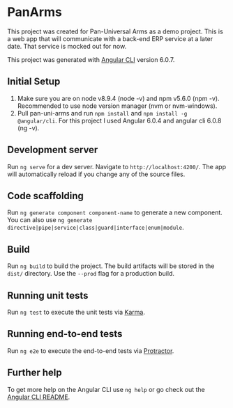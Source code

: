 # PanArms

This project was created for Pan-Universal Arms as a demo project. This is a web app that will communicate with a back-end ERP service at a later date. That service is mocked out for now.

This project was generated with [Angular CLI](https://github.com/angular/angular-cli) version 6.0.7.

## Initial Setup

1.  Make sure you are on node v8.9.4 (node -v) and npm v5.6.0 (npm -v). Recommended to use node version manager (nvm or nvm-windows).
2.  Pull pan-uni-arms and run `npm install` and `npm install -g @angular/cli`. For this project I used Angular 6.0.4 and angular cli 6.0.8 (ng -v).

## Development server

Run `ng serve` for a dev server. Navigate to `http://localhost:4200/`. The app will automatically reload if you change any of the source files.

## Code scaffolding

Run `ng generate component component-name` to generate a new component. You can also use `ng generate directive|pipe|service|class|guard|interface|enum|module`.

## Build

Run `ng build` to build the project. The build artifacts will be stored in the `dist/` directory. Use the `--prod` flag for a production build.

## Running unit tests

Run `ng test` to execute the unit tests via [Karma](https://karma-runner.github.io).

## Running end-to-end tests

Run `ng e2e` to execute the end-to-end tests via [Protractor](http://www.protractortest.org/).

## Further help

To get more help on the Angular CLI use `ng help` or go check out the [Angular CLI README](https://github.com/angular/angular-cli/blob/master/README.md).
